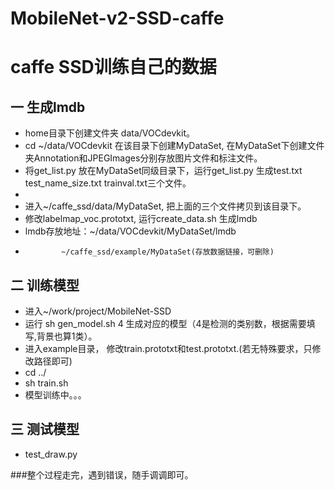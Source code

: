 # MobileNet-v2-SSD-caffe 
# caffe SSD训练自己的数据

## 一 生成lmdb
* home目录下创建文件夹 data/VOCdevkit。
* cd ~/data/VOCdevkit 在该目录下创建MyDataSet, 在MyDataSet下创建文件夹Annotation和JPEGImages分别存放图片文件和标注文件。
* 将get_list.py 放在MyDataSet同级目录下，运行get_list.py 生成test.txt test_name_size.txt trainval.txt三个文件。
*
* 进入~/caffe_ssd/data/MyDataSet, 把上面的三个文件拷贝到该目录下。
* 修改labelmap_voc.prototxt, 运行create_data.sh 生成lmdb
* lmdb存放地址：~/data/VOCdevkit/MyDataSet/lmdb
*             ~/caffe_ssd/example/MyDataSet(存放数据链接，可删除)

## 二 训练模型
* 进入~/work/project/MobileNet-SSD
* 运行 sh gen_model.sh 4 生成对应的模型（4是检测的类别数，根据需要填写,背景也算1类）。
* 进入example目录， 修改train.prototxt和test.prototxt.(若无特殊要求，只修改路径即可)
* cd ../
* sh train.sh
* 模型训练中。。。

## 三 测试模型
* test_draw.py

###整个过程走完，遇到错误，随手调调即可。
